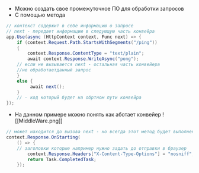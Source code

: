 - Можно создать свое промежуточное ПО для обработки запросов
- С помощью метода 
```cs
// контекст содержит в себе информацию о запросе
// next - передает информацию в следующую часть конвейра
app.Use(async (HttpContext context, Func next) => {
	if (context.Request.Path.StartsWithSegments("/ping")) 
	{ 
		context.Response.ContentType = "text/plain";
		await context.Response.WriteAsync("pong"); 
	// если не вызывается next - остальная часть конвейера 
	//не обработаетданный запрос
	} 
	else {
		 await next();
	}
	// - код который будет на обртном пути конвейра 
});
```
- На данном примере можно понять как аботает конвейер
![[MiddleWare.png]]

```cs
// может находится до вызова next - но всегда этот метод будет выполнен перед отправкой в браузер
context.Response.OnStarting(
	() => { 
	// заголовки которые например нужно задать до отправки в браузер
		context.Response.Headers["X-Content-Type-Options"] = "nosniff"; 
		return Task.CompletedTask; 
	});
```